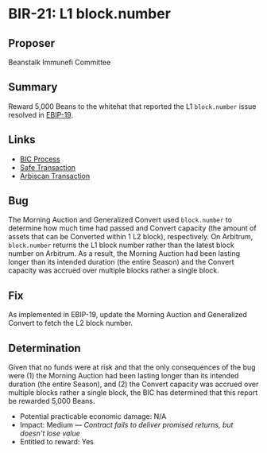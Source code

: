 # BIR-21: L1 block.number

## Proposer

Beanstalk Immunefi Committee

## Summary

Reward 5,000 Beans to the whitehat that reported the L1 `block.number` issue resolved in [EBIP-19](https://arweave.net/ykNMX6ZzhuT_M4FaCbxPV3do87V3RPAYBoPxO09U5lI).

## Links

* [BIC Process](https://docs.bean.money/governance/beanstalk/bic-process)
* [Safe Transaction](https://app.safe.global/transactions/tx?safe=arb1:0x390b023d316c2e92dd96A9bcC7fAe8dB12A2fBC1&id=multisig_0x390b023d316c2e92dd96A9bcC7fAe8dB12A2fBC1_0x480a0e41342c588d544e70999e81e8a8a99c7c4cf69dbf3e4a8ef30660d0e214)
* [Arbiscan Transaction](https://arbiscan.io/tx/0x70df7393caf7c98aaea596728a74d97fb9e86740ff1f91c30bf628a8d57dcbd3)

## Bug

The Morning Auction and Generalized Convert used `block.number` to determine how much time had passed and Convert capacity (the amount of assets that can be Converted within 1 L2 block), respectively. On Arbitrum, `block.number` returns the L1 block number rather than the latest block number on Arbitrum. As a result, the Morning Auction had been lasting longer than its intended duration (the entire Season) and the Convert capacity was accrued over multiple blocks rather a single block.

## Fix

As implemented in EBIP-19, update the Morning Auction and Generalized Convert to fetch the L2 block number.

## Determination

Given that no funds were at risk and that the only consequences of the bug were (1) the Morning Auction had been lasting longer than its intended duration (the entire Season), and (2) the Convert capacity was accrued over multiple blocks rather a single block, the BIC has determined that this report be rewarded 5,000 Beans.

* Potential practicable economic damage: N/A
* Impact: Medium — _Contract fails to deliver promised returns, but doesn't lose value_
* Entitled to reward: Yes
